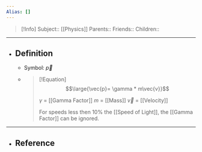 ```yaml
---
Alias: []
---
```

> [!Info]
> Subject:: [[Physics]]
> Parents:: 
> Friends:: 
> Children:: 
---
- ## Definition
	- Symbol: $\vec{p}$
	- > [!Equation]
	  > $$\large{\vec{p}= \gamma * m\vec{v}}$$
	  > 
	  > $\gamma$ = [[Gamma Factor]]
	  > $m$ = [[Mass]]
	  > $\vec{v}$ = [[Velocity]]
	  > 
	  > For speeds less then 10% the [[Speed of Light]], the [[Gamma Factor]] can be ignored.
---
- ## Reference